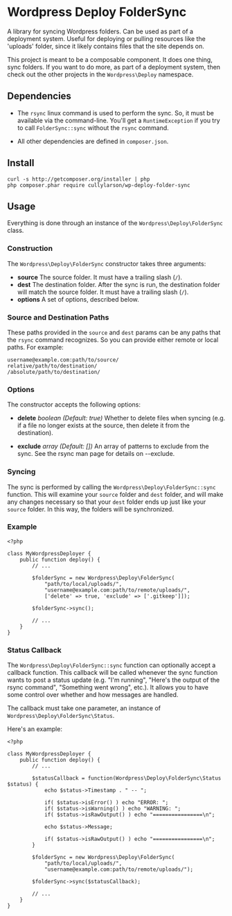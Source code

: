 # Wordpress Deploy FolderSync

A library for syncing Wordpress folders.  Can be used as part of a deployment
system. Useful for deploying or pulling resources like the 'uploads' folder,
since it likely contains files that the site depends on.

This project is meant to be a composable component. It does one thing, sync
folders. If you want to do more, as part of a deployment system, then check
out the other projects in the `Wordpress\Deploy` namespace.

## Dependencies

* The `rsync` linux command is used to perform the sync.  So, it must be
available via the command-line.  You'll get a `RuntimeException` if you
try to call `FolderSync::sync` without the `rsync` command.

* All other dependencies are defined in `composer.json`.

## Install

```
curl -s http://getcomposer.org/installer | php
php composer.phar require cullylarson/wp-deploy-folder-sync
```

## Usage

Everything is done through an instance of the `Wordpress\Deploy\FolderSync`
class.

### Construction

The `Wordpress\Deploy\FolderSync` constructor takes three arguments:

* __source__ The source folder.  It must have a trailing slash (`/`).
* __dest__ The destination folder.  After the sync is run, the destination folder
will match the source folder.  It must have a trailing slash (`/`).
* __options__ A set of options, described below.

### Source and Destination Paths

These paths provided in the `source` and `dest` params can be any paths that
the `rsync` command recognizes.  So you can provide either remote or local
paths.  For example:

```
username@example.com:path/to/source/
relative/path/to/destination/
/absolute/path/to/destination/
```

### Options

The constructor accepts the following options:

* __delete__ _boolean (Default: true)_ Whether to delete files when syncing
(e.g. if a file no longer exists at the source, then delete it from the
destination).

* __exclude__ _array (Default: [])_ An array of patterns to exclude from the
sync.  See the rsync man page for details on --exclude.

### Syncing

The sync is performed by calling the `Wordpress\Deploy\FolderSync::sync` function.
This will examine your `source` folder and `dest` folder, and will make any changes
necessary so that your `dest` folder ends up just like your `source` folder.  In
this way, the folders will be synchronized.

### Example

```
<?php

class MyWordpressDeployer {
    public function deploy() {
        // ...
        
        $folderSync = new Wordpress\Deploy\FolderSync(
            "path/to/local/uploads/",
            "username@example.com:path/to/remote/uploads/",
            ['delete' => true, 'exclude' => ['.gitkeep']]);
            
        $folderSync->sync();
        
        // ...
    }
}
```

### Status Callback

The `Wordpress\Deploy\FolderSync::sync` function can optionally accept a callback
function.  This callback will be called whenever the sync function wants to post
a status update (e.g. "I'm running", "Here's the output of the rsync command",
"Something went wrong", etc.).  It allows you to have some control over whether
and how messages are handled.

The callback must take one parameter, an instance of `Wordpress\Deploy\FolderSync\Status`.

Here's an example:

```
<?php

class MyWordpressDeployer {
    public function deploy() {
        // ...
        
        $statusCallback = function(Wordpress\Deploy\FolderSync\Status $status) {
            echo $status->Timestamp . " -- ";
            
            if( $status->isError() ) echo "ERROR: ";
            if( $status->isWarning() ) echo "WARNING: ";
            if( $status->isRawOutput() ) echo "================\n";
            
            echo $status->Message;
            
            if( $status->isRawOutput() ) echo "================\n";
        }
        
        $folderSync = new Wordpress\Deploy\FolderSync(
            "path/to/local/uploads/",
            "username@example.com:path/to/remote/uploads/");
            
        $folderSync->sync($statusCallback);
        
        // ...
    }
}
```